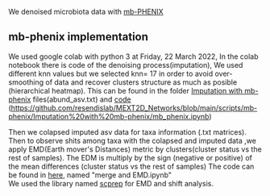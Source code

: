 
We denoised microbiota data with [mb-PHENIX](https://doi.org/10.1101/2022.06.23.497285) 
## mb-phenix implementation

We used google colab with python 3 at Friday, 22 March 2022,
In the colab notebook there is code of the denoising process(imputation), We used different knn values but we  selected knn= 17 in order to avoid over-smoothing of data and recover clusters structure as much as posible (hierarchical heatmap). This can be found in the folder [Imputation with mb-phenix](https://github.com/resendislab/MEXT2D_Networks/tree/main/scripts/mb-phenix/Imputation%20with%20mb-phenix) files(abund_asv.txt) and [code]()
(https://github.com/resendislab/MEXT2D_Networks/blob/main/scripts/mb-phenix/Imputation%20with%20mb-phenix/mb_phenix.ipynb)


Then we colapsed imputed asv data for taxa information (.txt matrices). Then to observe shits among taxa with the colapsed and imputed data 
,we apply EMD(Earth mover's Distances) metric by clusters(cluster status vs the rest of samples). The EDM is multiply by the sign (negative or positive) of the mean differences (cluster status vs the rest of samples) The code can be found in [here](https://github.com/resendislab/MEXT2D_Networks/tree/main/scripts/mb-phenix), named "merge and EMD.ipynb"  
We used the library named [scprep](https://scprep.readthedocs.io/en/stable/reference.html) for EMD and shift analysis. 

